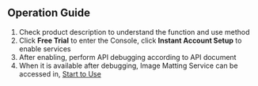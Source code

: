 ## Operation Guide<br>

1. Check product description to understand the function and use method
2. Click **Free Trial** to enter the Console, click **Instant Account Setup** to enable services
3. After enabling, perform API debugging according to API document
4. When it is available after debugging, Image Matting Service can be accessed in, [Start to Use](https://ling-console.jdcloud.com/server/cutout/)
